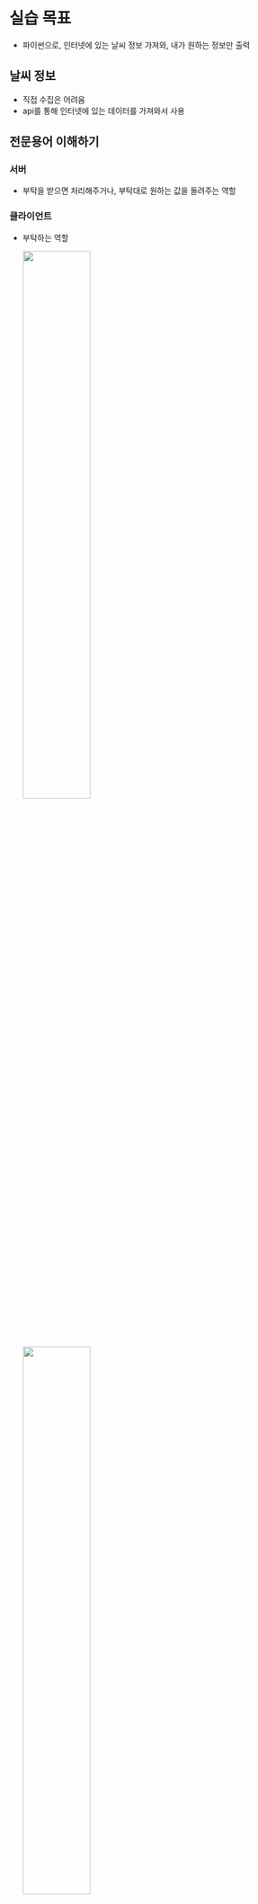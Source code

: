 # 실습 목표   
- 파이썬으로, 인터넷에 있는 날씨 정보 가져와, 내가 원하는 정보만 출력   
   
## 날씨 정보
- 직접 수집은 어려움
- api를 통해 인터넷에 있는 데이터를 가져와서 사용

## 전문용어 이해하기
### 서버
- 부탁을 받으면 처리해주거나, 부탁대로 원하는 값을 돌려주는 역할
### 클라이언트
- 부탁하는 역할

    <img src = "https://github.com/yuj1818/TIL/assets/95585314/1285c8dc-1bca-4981-8e58-e017eb743746" width="50%" height="50%">
    <img src = "https://github.com/yuj1818/TIL/assets/95585314/5c4fd2af-f08e-4a19-a542-fd2856fa578b" width="50%" height="50%">
    <img src = "https://github.com/yuj1818/TIL/assets/95585314/d989733d-ac8c-4343-b121-16e31d1beec5" width="50%" height="50%">
   
### 클라이언트는 어떻게 요청을 보낼 수 있는가?
- 브라우저의 주소를 입력
    - https://fakestoreapi.com/carts
- requests 라이브러리를 사용하여 요청
    - url: 요청을 보내는 서버 주소
    - requests: 해당 서버(url)에 데이터를 달라고 요청을 보내는 함수
    - json(): 내부 데이터를 json 형태로 변환해주는 함수
        ```python
        import requests

        url = 'https://fakestoreapi.com/carts'
        data = requests.get(url).json()
        print(data)
        ```

### 서버는 어떻게 요청을 해석할까
- API
    - 클라이언트가 원하는 기능을 수행하기 위해서 서버 측에 만들어 놓은 프로그램
    - 서버 측에 특정 주소로 요청이 오면 정해진 기능을 수행하는 API를 미리 만들어 둠
    ![image.png](attachment:image.png)
    
## 오픈 API
- 외부에서 사용할 수 있도록 무료로 개방된 API
- 사용법은 공식 문서에 명시되어 있음
- 프로젝트에서 사용되는 API
    - [OpenWeatherMap API](https://openweathermap.org/api): 가상 데이터 및 날씨 정보를 제공하는 오픈 API
    - [금융상품통합비교공시 API](https://finlife.fss.or.kr/finlife/main/contents.do?menuNo=700029): 금융감독원에서 제공하는 금융 상품 정보를 제공하는 오픈 API
    
### 오픈 API 특징 및 주의사항
- 너무 많은 계정에서 동시에 요청을 보내면 서버가 견디지 못함
- 악용을 방지하기 위해 오픈 API는 API KEY를 활용하여 사용자를 확인
- 일부 오픈 API는 <span style="color:red">사용량이 제한</span>되어 있음(과금 주의!)

# 날씨 데이터 수집
## JSON(Javascript Object Notation)
- 자바 스크립트 객체 표기법
- 데이터를 저장하거나 전송할 때 많이 사용되는 <span style="color:red">경량의 텍스트 기반의 데이터 형식</span>
- 통신 방법이나 프로그래밍 문법이 아니라 단순히 데이터를 표현하는 표현 방법 중 하나
- 특징
    - 데이터는 중괄호({})로 둘러싸인 키-값 쌍의 집합
    - 키 = 문자열 / 값 = 다양한 데이터
    - 값은 쉼표(,)로 구분됨
### 예제
- 파싱(Parsing): 데이터를 의미 있는 구조로 분석하고 해석하는 과정
- json.loads(): JSON 형식의 문자열을 파싱하여 python Dictionary 로 변환
    ```python
    import json    # 내장 모듈

    # json 데이터
    json_data = '''
    {
        "name": "김싸피",
        "age": 28,
        "hobbies": [
            "공부하기",
            "복습하기"
        ]
    }
    '''

    data = json.loads(json_data)
    print(data)
    print(data['name'])
    ```
## Openweathermap API
- 기상 데이터 및 날씨 정보를 제공하는 API
- 전세계 날씨 데이터를 가져와 날씨, 일일 및 시간 별 예보 등 다양한 정보를 얻을 수 있음
- API 사용량 제한
    - 60 calls/minute
    - 1,000,000 calls/month
```python
# !pip install requests

import requests
import pprint

lat = 37.56

lon = 126.97

url = f'https://api.openweathermap.org/data/2.5/weather?lat={lat}&lon={lon}&appid={API_KEY}'

response = requests.get(url).json()
pprint.pprint(response)

city_name = 'Pusan, KR'

url = f'https://api.openweathermap.org/data/2.5/weather?q={city_name}&appid={API_KEY}'

response = requests.get(url).json()
pprint.pprint(response)

response = requests.get(url).json()
# 온도만
temp = response['main']['temp']
# 섭씨온도로 변환
temp -= 273.15

print('부산의 기온은 %.2f ℃입니다.' %(temp))
```